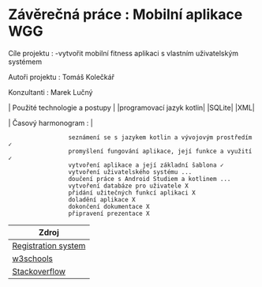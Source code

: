 # Závěrečná práce :  Mobilní aplikace WGG
Cíle projektu : 
  -vytvořit mobilní fitness aplikaci s vlastním uživatelským systémem
  
Autoři projektu : Tomáš Kolečkář

Konzultanti : Marek Lučný

| Použité technologie a postupy |
|programovací jazyk kotlin|
|SQLite|
|XML|

| Časový harmonogram : | 

                     seznámení se s jazykem kotlin a vývojovým prostředím ✓
                     promyšlení fungování aplikace, její funkce a využití ✓
                     vytvoření aplikace a její základní šablona ✓
                     vytvoření uživatelského systému ...
                     doučení práce s Android Studiem a kotlinem ...
                     vytvoření databáze pro uživatele X
                     přidání užitečných funkcí aplikaci X
                     doladění aplikace X
                     dokončení dokumentace X
                     připravení prezentace X

| Zdroj |
| ------ |
| [Registration system](https://www.youtube.com/watch?v=rfscVS0vtbw) |
| [w3schools](https://www.w3schools.com/kotlin) |
| [Stackoverflow](https://stackoverflow.com/) |

